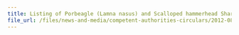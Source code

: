 ```yaml
---
title: Listing of Porbeagle (Lamna nasus) and Scalloped hammerhead Shark (Sphyrna lewini) on Cites Appendix III  
file_url: /files/news-and-media/competent-authorities-circulars/2012-08-02-CA.pdf
---
```

